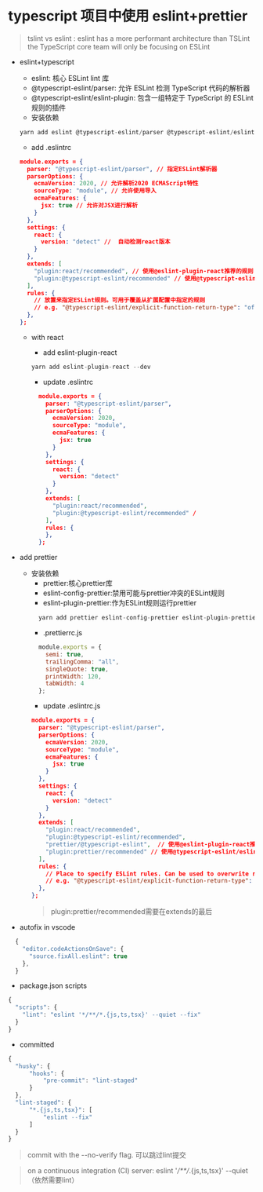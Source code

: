 # typescript 项目中使用 eslint+prettier

> tslint vs eslint : eslint has a more performant architecture than TSLint the TypeScript core team will only be focusing on ESLint

- eslint+typescript

  - eslint: 核心 ESLint lint 库
  - @typescript-eslint/parser: 允许 ESLint 检测 TypeScript 代码的解析器
  - @typescript-eslint/eslint-plugin: 包含一组特定于 TypeScript 的 ESLint 规则的插件
  - 安装依赖
  ```js
  yarn add eslint @typescript-eslint/parser @typescript-eslint/eslint-plugin --dev
  ```
  - add .eslintrc
  ```json
  module.exports = {
    parser: "@typescript-eslint/parser", // 指定ESLint解析器
    parserOptions: {
      ecmaVersion: 2020, // 允许解析2020 ECMAScript特性
      sourceType: "module", // 允许使用导入
      ecmaFeatures: {
        jsx: true // 允许对JSX进行解析
      }
    },
    settings: {
      react: {
        version: "detect" //  自动检测react版本
      }
    },
    extends: [
      "plugin:react/recommended", // 使用@eslint-plugin-react推荐的规则
      "plugin:@typescript-eslint/recommended" // 使用@typescript-eslint/eslint-plugin推荐的规则
    ],
    rules: {
      // 放置来指定ESLint规则。可用于覆盖从扩展配置中指定的规则
      // e.g. "@typescript-eslint/explicit-function-return-type": "off",
    },
  };
  ``` 
  - with react
    - add eslint-plugin-react
    ```js
    yarn add eslint-plugin-react --dev
    ``` 
    - update .eslintrc
     
    ```json
      module.exports = {
        parser: "@typescript-eslint/parser",  
        parserOptions: {
          ecmaVersion: 2020,  
          sourceType: "module",  
          ecmaFeatures: {
            jsx: true  
          }
        },
        settings: {
          react: {
            version: "detect"  
          }
        },
        extends: [
          "plugin:react/recommended",  
          "plugin:@typescript-eslint/recommended" / 
        ],
        rules: {
        },
      };
    ``` 

- add prettier
  - 安装依赖
    - prettier:核心prettier库
    - eslint-config-prettier:禁用可能与prettier冲突的ESLint规则
    - eslint-plugin-prettier:作为ESLint规则运行prettier
    ```js
      yarn add prettier eslint-config-prettier eslint-plugin-prettier --dev
    ```
    - .prettierrc.js
    ```js
      module.exports = {
        semi: true,
        trailingComma: "all",
        singleQuote: true,
        printWidth: 120,
        tabWidth: 4
      };
    ``` 
    - update .eslintrc.js
    ```json
    module.exports = {
      parser: "@typescript-eslint/parser",  
      parserOptions: {
        ecmaVersion: 2020,  
        sourceType: "module",  
        ecmaFeatures: {
          jsx: true  
        }
      },
      settings: {
        react: {
          version: "detect"  
        }
      },
      extends: [
        "plugin:react/recommended",  
        "plugin:@typescript-eslint/recommended",  
        "prettier/@typescript-eslint",  // 使用@eslint-plugin-react推荐的规则
        "plugin:prettier/recommended" // 使用@typescript-eslint/eslint-plugin推荐的规则
      ],
      rules: {
        // Place to specify ESLint rules. Can be used to overwrite rules specified from the extended configs
        // e.g. "@typescript-eslint/explicit-function-return-type": "off",
      },
    };
    ``` 
    > plugin:prettier/recommended需要在extends的最后
- autofix in vscode
```js
  {
    "editor.codeActionsOnSave": {
      "source.fixAll.eslint": true
    },
  }
``` 
- package.json scripts
```js
{
  "scripts": {
    "lint": "eslint '*/**/*.{js,ts,tsx}' --quiet --fix"
  }
}
``` 
- committed
```js
{
  "husky": {
      "hooks": {
          "pre-commit": "lint-staged"
      }
  },
  "lint-staged": {
      "*.{js,ts,tsx}": [
          "eslint --fix"
      ]
  }
}
``` 
> commit with the --no-verify flag. 可以跳过lint提交
 
> on a continuous integration (CI) server: eslint '*/**/*.{js,ts,tsx}' --quiet （依然需要lint）
